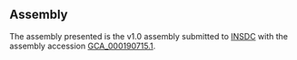 

Assembly
--------

The assembly presented is the v1.0 assembly submitted to
[INSDC](http://www.insdc.org) with the assembly accession
[GCA\_000190715.1](http://www.ebi.ac.uk/ena/data/view/GCA_000190715.1).

